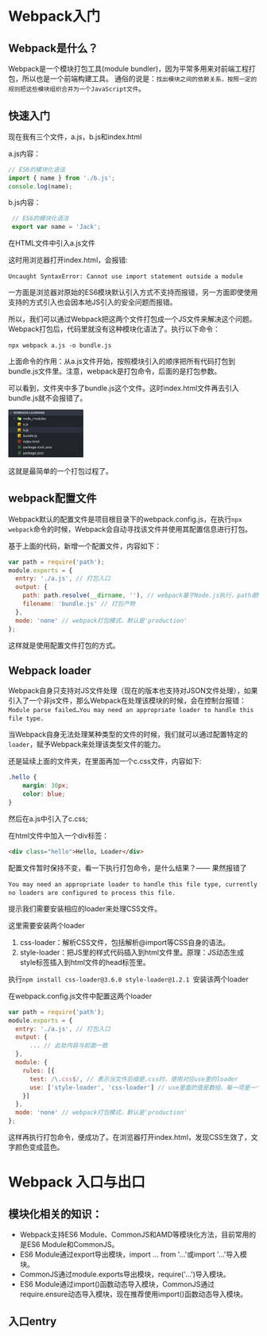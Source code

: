 # Webpack入门
## Webpack是什么？
Webpack是一个模块打包工具(module bundler)，因为平常多用来对前端工程打包，所以也是一个前端构建工具。
通俗的说是：`找出模块之间的依赖关系，按照一定的规则把这些模块组织合并为一个JavaScript文件`。

## 快速入门
现在我有三个文件，a.js，b.js和index.html

a.js内容：
```js
// ES6的模块化语法
import { name } from './b.js';  
console.log(name);
``` 

b.js内容：
```js
 // ES6的模块化语法
 export var name = 'Jack';
```

在HTML文件中引入a.js文件

这时用浏览器打开index.html，会报错:

`Uncaught SyntaxError: Cannot use import statement outside a module`

一方面是浏览器对原始的ES6模块默认引入方式不支持而报错，另一方面即使使用支持的方式引入也会因本地JS引入的安全问题而报错。

所以，我们可以通过Webpack把这两个文件打包成一个JS文件来解决这个问题。Webpack打包后，代码里就没有这种模块化语法了。执行以下命令：

`npx webpack a.js -o bundle.js`

上面命令的作用：从a.js文件开始，按照模块引入的顺序把所有代码打包到bundle.js文件里。注意，webpack是打包命令，后面的是打包参数。

可以看到，文件夹中多了bundle.js这个文件。这时index.html文件再去引入bundle.js就不会报错了。

<img src="./picture/webpack/files.png" width = "30%" />

这就是最简单的一个打包过程了。

## webpack配置文件
Webpack默认的配置文件是项目根目录下的webpack.config.js，在执行`npx webpack`命令的时候，Webpack会自动寻找该文件并使用其配置信息进行打包。

基于上面的代码，新增一个配置文件，内容如下：
```js
var path = require('path');  
module.exports = {
  entry: './a.js', // 打包入口
  output: {
    path: path.resolve(__dirname, ''), // webpack基于Node.js执行，path是Node中的路径解析模块。__dirname是node的一个全局变量，path.resolve(__dirname, '')表示当前文件夹根目录的绝对路径
    filename: 'bundle.js' // 打包产物
  },
  mode: 'none' // webpack打包模式，默认是'production'
};
```
这样就是使用配置文件打包的方式。

## Webpack loader
Webpack自身只支持对JS文件处理（现在的版本也支持对JSON文件处理），如果引入了一个非js文件，那么Webpack在处理该模块的时候，会在控制台报错：`Module parse failed…You may need an appropriate loader to handle this file type.`

当Webpack自身无法处理某种类型的文件的时候，我们就可以通过配置特定的`loader`，赋予Webpack来处理该类型文件的能力。

还是延续上面的文件夹，在里面再加一个c.css文件，内容如下:
```css
.hello {
    margin: 30px;
    color: blue;
}
```
然后在a.js中引入了c.css;

在html文件中加入一个div标签：
```html
<div class="hello">Hello, Loader</div>
```

配置文件暂时保持不变，看一下执行打包命令，是什么结果？—— 果然报错了

`You may need an appropriate loader to handle this file type, currently no loaders are configured to process this file.`

提示我们需要安装相应的loader来处理CSS文件。

这里需要安装两个loader
1. css-loader：解析CSS文件，包括解析@import等CSS自身的语法。
2. style-loader：把JS里的样式代码插入到html文件里。原理：JS动态生成style标签插入到html文件的head标签里。

执行`npm install css-loader@3.6.0 style-loader@1.2.1 `安装该两个loader

在webpack.config.js文件中配置这两个loader
```js
var path = require('path');  
module.exports = {
  entry: './a.js', // 打包入口
  output: {
      ... // 此处内容与前面一致
  },
  module: {
    rules: [{
      test: /\.css$/, // 表示当文件后缀是.css时，使用对应use里的loader
      use: ['style-loader', 'css-loader'] // use里面的值是数组，每一项是一个loader。loader的执行顺序是从后向前执行。
    }]
  },
  mode: 'none' // webpack打包模式，默认是'production'
};
```

这样再执行打包命令，便成功了。在浏览器打开index.html，发现CSS生效了，文字颜色变成蓝色。

# Webpack 入口与出口

## 模块化相关的知识：
- Webpack支持ES6 Module、CommonJS和AMD等模块化方法，目前常用的是ES6 Module和CommonJS。
- ES6 Module通过export导出模块，import … from '…'或import '…'导入模块。
- CommonJS通过module.exports导出模块，require('…')导入模块。
- ES6 Module通过import()函数动态导入模块，CommonJS通过require.ensure动态导入模块，现在推荐使用import()函数动态导入模块。

## 入口entry
